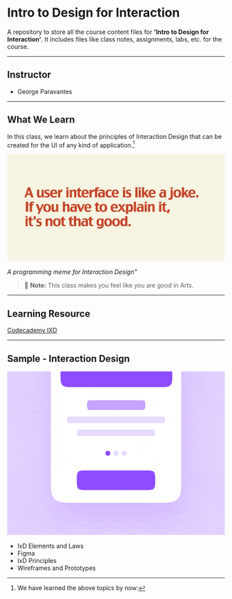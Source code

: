 # Intro to Design for Interaction

A repository to store all the course content files for **'Intro to Design for Interaction'**. It includes files like class notes, assignments, labs, etc. for the course.

---

## Instructor

- George Paravantes

---

## What We Learn

In this class, we learn about the principles of Interaction Design that can be created for the UI of any kind of application.[^1]

![IXD meme](./_readme/IXD.jpg)

_A programming meme for Interaction Design"_

> :memo: **Note:** This class makes you feel like you are good in Arts.

[^note]: This class takes place in the J 110 room every Thursday from 3:20 AM - 6:20 PM.

---

## Learning Resource
[Codecademy IXD](https://www.codecademy.com/learn/learn-interaction-design)

---

## Sample - Interaction Design

![IXD GIF](./_readme/IXD-gif.gif)



- IxD Elements and Laws
- Figma
- IxD Principles
- Wireframes and Prototypes

[^1]: We have learned the above topics by now:
